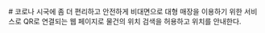 #<ALLQ>
코로나 시국에 좀 더 편리하고 안전하게 비대면으로 대형 매장을 이용하기 위한 서비스로
  QR로 연결되는 웹 페이지로 물건의 위치 검색을 허용하고 위치를 안내한다.
